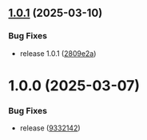 ## [1.0.1](https://github.com/KhanhTQ-hub/com.ktgame.utils.class-type-reference/compare/v1.0.0...v1.0.1) (2025-03-10)


### Bug Fixes

* release 1.0.1 ([2809e2a](https://github.com/KhanhTQ-hub/com.ktgame.utils.class-type-reference/commit/2809e2a75e3ebb5a025ba195f4ac406d5906c31b))

# 1.0.0 (2025-03-07)


### Bug Fixes

* release ([9332142](https://github.com/KhanhTQ-hub/com.ktgame.utils.class-type-reference/commit/9332142fa142dde9afce1ddeaca1bdcda40c5876))
